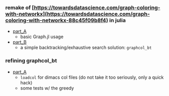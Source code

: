 ### remake of [https://towardsdatascience.com/graph-coloring-with-networkx](https://towardsdatascience.com/graph-coloring-with-networkx-88c45f09b8f4) in julia
* [part_A](graph-coloring-with-networkx/part_A.ipynb) 
  * basic Graph.jl usage
* [part_B](graph-coloring-with-networkx/part_B.ipynb)
  * a simple backtracking/exhaustive search solution: `graphcol_bt`

### refining graphcol_bt
* [part_A](graphcol_bt/part_A.ipynb) 
  * `loadcol` for dimacs col files (do not take it too seriously, only a quick hack)
  * some tests w/ the greedy
  
